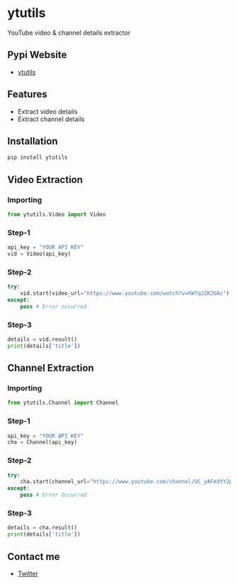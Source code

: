 # ytutils
YouTube video & channel details extractor


## Pypi Website
- [ytutils](https://pypi.org/project/ytutils)


## Features
- Extract video details
- Extract channel details


## Installation
```bash
pip install ytutils
```


## Video Extraction

### Importing
```python
from ytutils.Video import Video
```

### Step-1
```python
api_key = "YOUR API KEY"
vid = Video(api_key)
```

### Step-2
```python
try:
	vid.start(video_url="https://www.youtube.com/watch?v=hW7qJZK2UAc") # Or vid.start(video_id="hW7qJZK2UAc")
except:
	pass # Error occurred
```	

### Step-3
```python
details = vid.result()
print(details['title'])
```


## Channel Extraction

### Importing
```python
from ytutils.Channel import Channel
```

### Step-1
```python
api_key = "YOUR API KEY"
cha = Channel(api_key)
```

### Step-2
```python
try:
	cha.start(channel_url="https://www.youtube.com/channel/UC_yAFedtY2po4noljIqSM1w") # Or cha.start(channel_id="UC_yAFedtY2po4noljIqSM1w")
except:
	pass # Error Occurred
```

### Step-3
```python
details = cha.result()
print(details['title'])
```


## Contact me
- [Twitter](https://twitter.com/SanjayDevTech)
